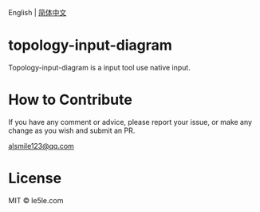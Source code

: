 English | [简体中文](./README.CN.md)

# topology-input-diagram

Topology-input-diagram is a input tool use native input.

# How to Contribute

If you have any comment or advice, please report your issue, or make any change as you wish and submit an PR.

alsmile123@qq.com

# License

MIT © le5le.com
